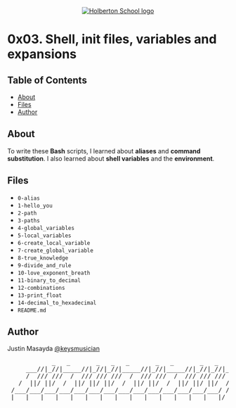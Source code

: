 <p align="center">
  <a href=#>
    <img src="https://intranet.hbtn.io/assets/holberton-logo-full-black-157ccfa3d2134776c1e3f78c0fe682968e8848b64fcacc6187976044f75f35a8.png" alt="Holberton School logo">
  </a>
</p>

# 0x03. Shell, init files, variables and expansions

## Table of Contents
* [About](#about)
* [Files](#files)
* [Author](#author)

## About
To write these **Bash** scripts, I learned about **aliases** and **command substitution**. I also learned about **shell variables** and the **environment**.

## Files
* `0-alias`
* `1-hello_you`
* `2-path`
* `3-paths`
* `4-global_variables`
* `5-local_variables`
* `6-create_local_variable`
* `7-create_global_variable`
* `8-true_knowledge`
* `9-divide_and_rule`
* `10-love_exponent_breath`
* `11-binary_to_decimal`
* `12-combinations`
* `13-print_float`
* `14-decimal_to_hexadecimal`
* `README.md`


## Author
Justin Masayda [@keysmusician](https://github.com/keysmusician)
<pre align="center">
            _   _       _   _   _       _   _       _   _   _
     ___//|_//|_____//|_//|_//|_____//|_//|_____//|_//|_//|___
     /  /// ///  /  /// /// ///  /  /// ///  /  /// /// ///  / |
   /  ||/ ||/  /  ||/ ||/ ||/  /  ||/ ||/  /  ||/ ||/ ||/  / /
 /___/___/___/___/___/___/___/___/___/___/___/___/___/___/ /
|___|___|___|___|___|___|___|___|___|___|___|___|___|___|/
</pre>
<p><span style="font-family: 'Lucida Console'; line-height: 14px; font-size: 14px; display: inline-block;">&nbsp;</span></p>

